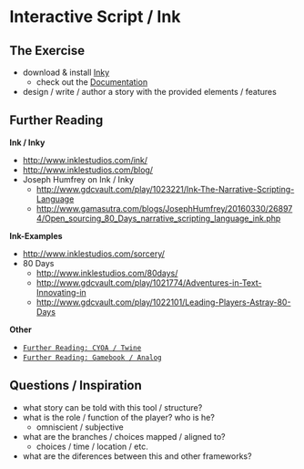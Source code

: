 # Interactive Script / Ink

## The Exercise

- download & install [Inky](https://github.com/inkle/inky/releases)
	- check out the [Documentation](https://github.com/inkle/ink/blob/master/Documentation/WritingWithInk.md)
- design / write / author a story with the provided elements / features

## Further Reading

**Ink / Inky**

- http://www.inklestudios.com/ink/
- http://www.inklestudios.com/blog/
- Joseph Humfrey on Ink / Inky
	- http://www.gdcvault.com/play/1023221/Ink-The-Narrative-Scripting-Language
	- http://www.gamasutra.com/blogs/JosephHumfrey/20160330/268974/Open_sourcing_80_Days_narrative_scripting_language_ink.php


**Ink-Examples**

- http://www.inklestudios.com/sorcery/
- 80 Days
	- http://www.inklestudios.com/80days/
	- http://www.gdcvault.com/play/1021774/Adventures-in-Text-Innovating-in
	- http://www.gdcvault.com/play/1022101/Leading-Players-Astray-80-Days

**Other**

- [`Further Reading: CYOA / Twine`](../CYOA_twine)
- [`Further Reading: Gamebook / Analog`](../gamebook_analog)

## Questions / Inspiration

- what story can be told with this tool / structure?
- what is the role / function of the player? who is he?
  	- omniscient / subjective
- what are the branches / choices mapped / aligned to?
  	- choices / time / location / etc.
- what are the diferences between this and other frameworks?